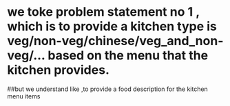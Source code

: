 # we toke problem statement no 1 , which is to provide a kitchen type is veg/non-veg/chinese/veg_and_non-veg/...  based on the menu that the kitchen provides.
##but we understand like ,to provide a food description for the kitchen menu items
